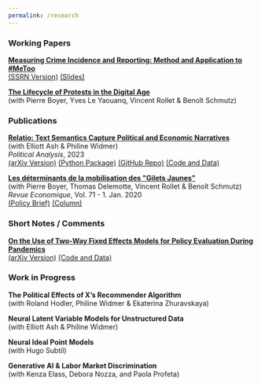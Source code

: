 ```yaml
---
permalink: /research
---
```


### Working Papers

[**Measuring Crime Incidence and Reporting: Method and Application to #MeToo**](https://www.dropbox.com/s/jepq64dfauyo1t6/metoo_crime_v6.pdf?dl=0) \
[(SSRN Version)](https://papers.ssrn.com/sol3/papers.cfm?abstract_id=4242506) [(Slides)](https://www.dropbox.com/scl/fi/bz5zwx8rc8vxas6v8pjfx/Me_Too_Crime___Slides___Submitted_Version.pdf?rlkey=0stqdn0ol51xmk7fwscmcja8p&dl=0)

[**The Lifecycle of Protests in the Digital Age**](https://www.dropbox.com/scl/fi/dwstzxzo0pa5lls5lbvmu/Gilets_Jaunes_Theory_Empirics.pdf?rlkey=4hsj8wytobeh9a7idw8q957fs&st=goatnj9p&dl=0) \
(with Pierre Boyer, Yves Le Yaouanq, Vincent Rollet & Benoît Schmutz) 

### Publications

[**Relatio: Text Semantics Capture Political and Economic Narratives**](https://www.cambridge.org/core/journals/political-analysis/article/relatio-text-semantics-capture-political-and-economic-narratives/E72C0482A44C9A817E381B394A73E2D6) \
(with Elliott Ash & Philine Widmer) \
*Political Analysis*, 2023 \
[(arXiv Version)](https://arxiv.org/abs/2108.01720) [(Python Package)](https://pypi.org/project/relatio/) [(GitHub Repo)](https://github.com/relatio-nlp/relatio/tree/relatio-v0.3) [(Code and Data)](https://dataverse.harvard.edu/dataset.xhtml?persistentId=doi:10.7910/DVN/3BRWKK&faces-redirect=true)

[**Les déterminants de la mobilisation des "Gilets Jaunes"**](https://www.cairn.info/revue-economique-2020-1-page-109.htm) \
(with Pierre Boyer, Thomas Delemotte, Vincent Rollet & Benoît Schmutz) \
*Revue Economique*, Vol. 71 - 1. Jan. 2020  \
[(Policy Brief)](https://www.lemonde.fr/idees/article/2019/11/15/entre-facebook-et-le-rond-point-la-double-originalite-du-mouvement-des-gilets-jaunes_6019218_3232.html#xtor=AL-32280270) [(Column)](https://www.lemonde.fr/idees/article/2019/11/15/entre-facebook-et-le-rond-point-la-double-originalite-du-mouvement-des-gilets-jaunes_6019218_3232.html#xtor=AL-32280270)

### Short Notes / Comments

[**On the Use of Two-Way Fixed Effects Models for Policy Evaluation During Pandemics**](https://www.dropbox.com/s/gpofsuuc369hzx6/On_the_Use_of_Two_Way_Fixed_Effects_Models_for_Policy_Evaluation_During_Pandemics.pdf?dl=0) \
[(arXiv Version)](https://arxiv.org/abs/2106.10949) [(Code and Data)](https://gitlab.com/germain.gauthier/covid-two-way-fixed-effects.git) 

### Work in Progress

**The Political Effects of X’s Recommender Algorithm** \
(with Roland Hodler, Philine Widmer & Ekaterina Zhuravskaya)

**Neural Latent Variable Models for Unstructured Data** \
(with Elliott Ash & Philine Widmer)

**Neural Ideal Point Models** \
(with Hugo Subtil)

**Generative AI & Labor Market Discrimination** \
(with Kenza Elass, Debora Nozza, and Paola Profeta)
